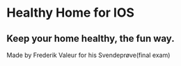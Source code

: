 #  Healthy Home for IOS
## Keep your home healthy, the fun way.


Made by Frederik Valeur
for his Svendeprøve(final exam)
